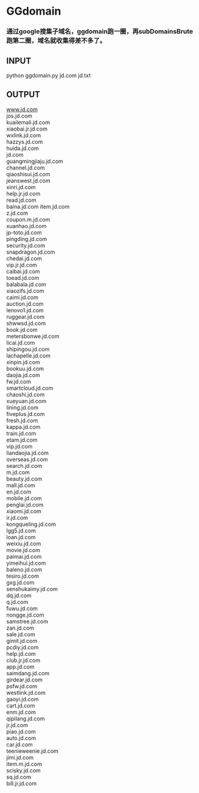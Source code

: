 # GGdomain

### 通过google搜集子域名，ggdomain跑一圈，再subDomainsBrute 跑第二圈，域名就收集得差不多了。


## INPUT

python ggdomain.py jd.com jd.txt

## OUTPUT

www.jd.com  
jos.jd.com  
kuailemali.jd.com  
xiaobai.jr.jd.com  
wxlink.jd.com  
hazzys.jd.com  
huida.jd.com  
jd.com  
guangmingjiaju.jd.com  
channel.jd.com  
qiaoshisui.jd.com  
jeanswest.jd.com  
xinri.jd.com  
help.jr.jd.com  
read.jd.com  
baina.jd.com
item.jd.com  
z.jd.com  
coupon.m.jd.com  
xuanhao.jd.com  
jp-toto.jd.com  
pingding.jd.com  
security.jd.com  
snapdragon.jd.com  
chedai.jd.com  
vip.jr.jd.com  
caibai.jd.com  
toead.jd.com  
balabala.jd.com  
xiaozifs.jd.com  
caimi.jd.com  
auction.jd.com  
lenovo1.jd.com  
ruggear.jd.com  
shwwsd.jd.com  
book.jd.com  
metersbonwe.jd.com  
licai.jd.com  
shipingou.jd.com  
lachapelle.jd.com  
xinpin.jd.com  
bookuu.jd.com  
daojia.jd.com  
fw.jd.com  
smartcloud.jd.com  
chaoshi.jd.com  
xueyuan.jd.com  
lining.jd.com  
fiveplus.jd.com  
fresh.jd.com  
kappa.jd.com  
train.jd.com  
etam.jd.com  
vip.jd.com  
liandaojia.jd.com  
overseas.jd.com  
search.jd.com  
m.jd.com  
beauty.jd.com  
mall.jd.com  
en.jd.com  
mobile.jd.com  
penglai.jd.com  
xiaomi.jd.com  
ir.jd.com  
kongqueling.jd.com  
lgg5.jd.com  
loan.jd.com  
weixiu.jd.com  
movie.jd.com  
paimai.jd.com  
yimeihui.jd.com  
baleno.jd.com  
tesiro.jd.com  
gxg.jd.com  
senshukaimy.jd.com  
dq.jd.com  
q.jd.com  
fuwu.jd.com  
nongge.jd.com  
samstree.jd.com  
zan.jd.com  
sale.jd.com  
gimit.jd.com  
pcdiy.jd.com  
help.jd.com  
club.jr.jd.com  
app.jd.com  
saimdang.jd.com  
girdear.jd.com  
psfw.jd.com  
westlink.jd.com  
gaoyi.jd.com  
cart.jd.com  
enm.jd.com  
qipilang.jd.com  
jr.jd.com  
piao.jd.com  
auto.jd.com  
car.jd.com  
teenieweenie.jd.com  
jimi.jd.com  
item.m.jd.com  
scisky.jd.com  
sq.jd.com  
bill.jr.jd.com  

